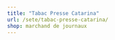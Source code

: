 ```yaml
---
title: "Tabac Presse Catarina"
url: /sete/tabac-presse-catarina/
shop: marchand de journaux
---
```

